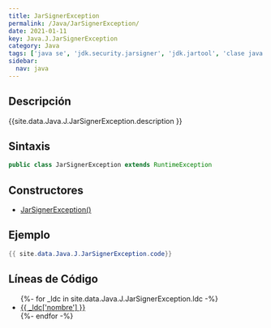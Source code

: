 ```yaml
---
title: JarSignerException
permalink: /Java/JarSignerException/
date: 2021-01-11
key: Java.J.JarSignerException
category: Java
tags: ['java se', 'jdk.security.jarsigner', 'jdk.jartool', 'clase java', 'Java 9']
sidebar: 
  nav: java
---
```


## Descripción
{{site.data.Java.J.JarSignerException.description }}

## Sintaxis
~~~java
public class JarSignerException extends RuntimeException
~~~

## Constructores
* [JarSignerException()](/Java/JarSignerException/JarSignerException/)

## Ejemplo
~~~java
{{ site.data.Java.J.JarSignerException.code}}
~~~

## Líneas de Código
<ul>
{%- for _ldc in site.data.Java.J.JarSignerException.ldc -%}
   <li>
       <a href="{{_ldc['url'] }}">{{ _ldc['nombre'] }}</a>
   </li>
{%- endfor -%}
</ul>
